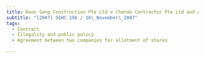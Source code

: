 ```yaml
---
title: Koon Seng Construction Pte Ltd v Chenab Contractor Pte Ltd and Another
subtitle: "[2007] SGHC 196 / 16\_November\_2007"
tags:
  - Contract
  - Illegality and public policy
  - Agreement between two companies for allotment of shares

---
```


